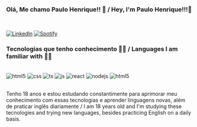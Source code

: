 ### Olá, Me chamo Paulo Henrique!! 👋 / Hey, I'm Paulo Henrique!!!👋
</br>

[![Linkedln](https://img.shields.io/badge/LinkedIn-0077B5?style=for-the-badge&logo=linkedin&logoColor=white)](https://www.linkedin.com/in/pauloharaujo1)  [![Spotify](https://img.shields.io/badge/Spotify-1ED760?&style=for-the-badge&logo=spotify&logoColor=white)](https://open.spotify.com/playlist/5tvOPUqbxFPfiH5LmjpceQ?si=d78140e1acde46a4)




### Tecnologias que tenho conhecimento 👨‍💻 / Languages I am familiar with 👨‍💻
</br>

   <div style="display: inline_block">
   </b>
  <img align="center" alt="html5" src="https://img.shields.io/badge/HTML-239120?style=for-the-badge&logo=html5&logoColor=white" /> <img align="center" alt="css" src="https://img.shields.io/badge/CSS-239120?&style=for-the-badge&logo=css3&logoColor=white" /> <img align="center" alt="ts" src="https://img.shields.io/badge/PHP-777BB4?style=for-the-badge&logo=php&logoColor=white" /> <img align="center" alt="js" src="https://img.shields.io/badge/MySQL-005C84?style=for-the-badge&logo=mysql&logoColor=white" /> <img align="center" alt="react" src="https://img.shields.io/badge/Python-14354C?style=for-the-badge&logo=python&logoColor=white" /> <img align="center" alt="nodejs" src="https://img.shields.io/badge/C-00599C?style=for-the-badge&logo=c&logoColor=white" /> <img align="center" alt="html5" src="https://img.shields.io/badge/Java-ED8B00?style=for-the-badge&logo=java&logoColor=white" />

</div><br/>

Tenho 18 anos e estou estudando constantimente para aprimorar meu conhecimento com essas tecnologias e aprender linguagens novas, além de praticar inglês diariamente / I am 18 years old and I'm studying these tecnologies and trying new languages, besides practicing English on a daily basis. 
